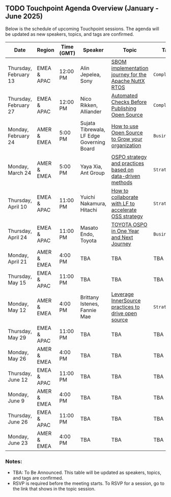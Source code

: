 ## TODO Touchpoint Agenda Overview (January - June 2025)

Below is the schedule of upcoming Touchpoint sessions. The agenda will be updated as new speakers, topics, and tags are confirmed.

| **Date**             | **Region**       | **Time (GMT)** | **Speaker** | **Topic**                              | **Tag**   | **Recording**  |
|-----------------------|------------------|----------------|-------------|----------------------------------------|-----------| ------------- |
| Thursday, February 13 | EMEA & APAC      | 12:00 PM       | Alin Jepelea, Sony | [SBOM implementation journey for the Apache NuttX RTOS](./Feb-13.md) | `Compliance` | [🧑‍💻🍿](https://youtu.be/Aj84quEIEug?si=Phg2wnGqWOSDw4p3)| 
| Thursday, February 27 | EMEA & APAC      | 12:00 PM       | Nico Rikken, Alliander | [Automated Checks Before Publishing Open Source](./Feb-27.md)    | `Compliance`  | The video is cooking up!🧑‍🍳 |
| Monday, February 24   | AMER & EMEA      | 5:00 PM        | Sujata Tibrewala, LF Edge Governing Board | [How to use Open Source to Grow your organization](./Feb-24.md) | `Business` | [🧑‍💻🍿](https://youtu.be/sZsSXv31e-4?si=CbvOaFSSxxiTQgsf) | 
| Monday, March 24      | AMER & EMEA      | 5:00 PM        | Yaya Xia, Ant Group | [OSPO strategy and practices based on data-driven methods](./Mar-24.md)| `Strategy`| The video is cooking up!🧑‍🍳 | 
| Thursday, April 10    | EMEA & APAC      | 11:00 PM       | Yuichi Nakamura, Hitachi| [How to collaborate with LF to accelerate OSS strategy](./Apr-10.md)| `Strategy`| | 
| Thursday, April 24    | EMEA & APAC      | 11:00 PM       | Masato Endo, Toyota | [TOYOTA OSPO in One Year and Next Journey](./Apr-24.md)| `Business`| | 
| Monday, April 21      | AMER & EMEA      | 4:00 PM        | TBA         | TBA                                    | TBA       | |
| Thursday, May 15      | EMEA & APAC      | 11:00 PM       | TBA         | TBA                                    | TBA       | |
| Monday, May 12        | AMER & EMEA      | 4:00 PM        | Brittany Istenes, Fannie Mae | [Leverage InnerSource practices to drive open source ](./May-12.md)  | `Strategy`  |  |
| Thursday, May 29      | EMEA & APAC      | 11:00 PM       | TBA         | TBA                                    | TBA       | |
| Monday, May 26        | AMER & EMEA      | 4:00 PM        | TBA         | TBA                                    | TBA       | |
| Thursday, June 12     | EMEA & APAC      | 11:00 PM       | TBA         | TBA                                    | TBA       | |
| Monday, June 9        | AMER & EMEA      | 4:00 PM        | TBA         | TBA                                    | TBA       | |
| Thursday, June 26     | EMEA & APAC      | 11:00 PM       | TBA         | TBA                                    | TBA       | |
| Monday, June 23       | AMER & EMEA      | 4:00 PM        | TBA         | TBA                                    | TBA       | |

### Notes:
- TBA: To Be Announced. This table will be updated as speakers, topics, and tags are confirmed.
- RSVP is required before the meeting starts. To RSVP for a session, go to the link that shows in the topic session.
